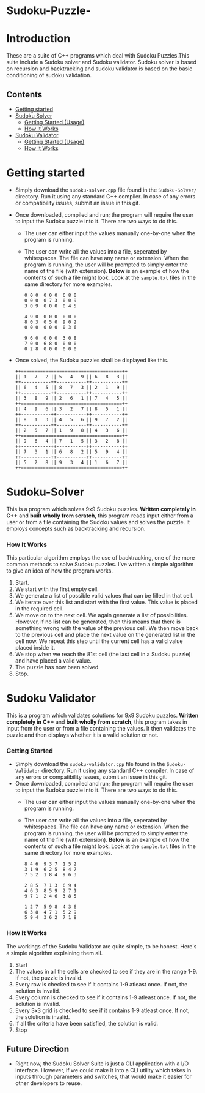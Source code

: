 # Sudoku-Puzzle-

# Introduction
These are a suite of C++ programs which deal with Sudoku Puzzles.This suite include a Sudoku solver and Sudoku validator. Sudoku solver is based on recursion and backtracking and sudoku validator is based on the basic conditioning of sudoku validation.

## Contents

* [Getting started](#Getting-started)
* [Sudoku Solver](#sudoku-solver)
    * [Getting Started (Usage)](#getting-started)
    * [How It Works](#how-it-works)
* [Sudoku Validator](#sudoku-validator)
    * [Getting Started (Usage)](#getting-started-1)
    * [How It Works](#how-it-works-1)
    

# Getting started

* Simply download the ```sudoku-solver.cpp``` file found in the ```Sudoku-Solver/``` directory. Run it using any standard C++ compiler. In case of any errors or compatibility issues, submit an issue in this git.
* Once downloaded, compiled and run; the program will require the user to input the Sudoku puzzle into it. There are two ways to do this.
    * The user can either input the values manually one-by-one when the program is running.
    * The user can write all the values into a file, seperated by whitespaces. The file can have any name or extension. When the program is running, the user will be prompted to simply enter the name of the file (with extension). **Below** is an example of how the contents of such a file might look. Look at the ```sample.txt``` files in the same directory for more examples.
    
        ```
        0 0 0  0 0 0  6 8 0
        0 0 0  0 7 3  0 0 9
        3 0 9  0 0 0  0 4 5
        
        4 9 0  0 0 0  0 0 0
        8 0 3  0 5 0  9 0 2
        0 0 0  0 0 0  0 3 6
        
        9 6 0  0 0 0  3 0 8
        7 0 0  6 8 0  0 0 0
        0 2 8  0 0 0  0 0 0
        ```

* Once solved, the Sudoku puzzles shall be displayed like this.
    ```
    ++=====================================++
    || 1   7   2 || 5   4   9 || 6   8   3 ||
    ++-----------++-----------++-----------++
    || 6   4   5 || 8   7   3 || 2   1   9 ||
    ++-----------++-----------++-----------++
    || 3   8   9 || 2   6   1 || 7   4   5 ||
    ++=====================================++
    || 4   9   6 || 3   2   7 || 8   5   1 ||
    ++-----------++-----------++-----------++
    || 8   1   3 || 4   5   6 || 9   7   2 ||
    ++-----------++-----------++-----------++
    || 2   5   7 || 1   9   8 || 4   3   6 ||
    ++=====================================++
    || 9   6   4 || 7   1   5 || 3   2   8 ||
    ++-----------++-----------++-----------++
    || 7   3   1 || 6   8   2 || 5   9   4 ||
    ++-----------++-----------++-----------++
    || 5   2   8 || 9   3   4 || 1   6   7 ||
    ++=====================================++

# Sudoku-Solver
This is a program which solves 9x9 Sudoku puzzles. **Written completely in C++** and **built wholly from scratch**, this program reads input either from a user or from a file containing the Sudoku values and solves the puzzle. It employs concepts such as backtracking and recursion.

### How It Works
This particular algorithm employs the use of backtracking, one of the more common methods to solve Sudoku puzzles. I've written a simple algorithm to give an idea of how the program works.

1. Start.
2. We start with the first empty cell.
3. We generate a list of possible valid values that can be filled in that cell.
4. We iterate over this list and start with the first value. This value is placed in the required cell.
5. We move on to the next cell. We again generate a list of possibilities. However, if no list can be generated, then this means that there is something wrong with the value of the previous cell. We then move back to the previous cell and place the next value on the generated list in the cell now. We repeat this step until the current cell has a valid value placed inside it.
6. We stop when we reach the 81st cell (the last cell in a Sudoku puzzle) and have placed a valid value.
7. The puzzle has now been solved.
8. Stop.

# Sudoku Validator
This is a program which validates solutions for 9x9 Sudoku puzzles. **Written completely in C++** and **built wholly from scratch**, this program takes in input from the user or from a file containing the values. It then validates the puzzle and then displays whether it is a valid solution or not.

### Getting Started
* Simply download the ```sudoku-validator.cpp``` file found in the ```Sudoku-Validator``` directory. Run it using any standard C++ compiler. In case of any errors or compatibility issues, submit an issue in this git.
* Once downloaded, compiled and run; the program will require the user to input the Sudoku puzzle into it. There are two ways to do this.
    * The user can either input the values manually one-by-one when the program is running.
    * The user can write all the values into a file, seperated by whitespaces. The file can have any name or extension. When the program is running, the user will be prompted to simply enter the name of the file (with extension). **Below** is an example of how the contents of such a file might look. Look at the ```sample.txt``` files in the same directory for more examples.
    
        ```
        8 4 6  9 3 7  1 5 2
        3 1 9  6 2 5  8 4 7
        7 5 2  1 8 4  9 6 3
        
        2 8 5  7 1 3  6 9 4
        4 6 3  8 5 9  2 7 1
        9 7 1  2 4 6  3 8 5
        
        1 2 7  5 9 8  4 3 6
        6 3 8  4 7 1  5 2 9
        5 9 4  3 6 2  7 1 8
        ```


### How It Works
The workings of the Sudoku Validator are quite simple, to be honest. Here's a simple algorithm explaining them all.

1. Start
2. The values in all the cells are checked to see if they are in the range 1-9. If not, the puzzle is invalid.
3. Every row is checked to see if it contains 1-9 atleast once. If not, the solution is invalid.
4. Every column is checked to see if it contains 1-9 atleast once. If not, the solution is invalid.
4. Every 3x3 grid is checked to see if it contains 1-9 atleast once. If not, the solution is invalid.
5. If all the criteria have been satisfied, the solution is valid.
6. Stop

## Future Direction

* Right now, the Sudoku Solver Suite is just a CLI application with a I/O interface. However, if we could make it into a CLI utility which takes in inputs through parameters and switches, that would make it easier for other developers to reuse.
